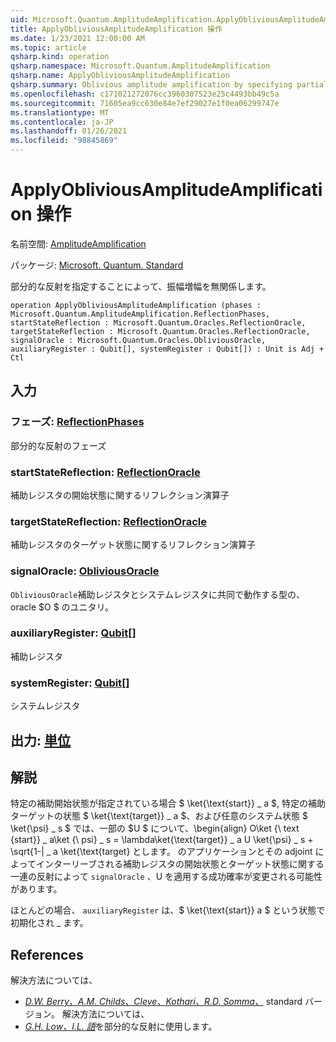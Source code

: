 ```yaml
---
uid: Microsoft.Quantum.AmplitudeAmplification.ApplyObliviousAmplitudeAmplification
title: ApplyObliviousAmplitudeAmplification 操作
ms.date: 1/23/2021 12:00:00 AM
ms.topic: article
qsharp.kind: operation
qsharp.namespace: Microsoft.Quantum.AmplitudeAmplification
qsharp.name: ApplyObliviousAmplitudeAmplification
qsharp.summary: Oblivious amplitude amplification by specifying partial reflections.
ms.openlocfilehash: c171021272076cc3960307523e25c4493bb49c5a
ms.sourcegitcommit: 71605ea9cc630e84e7ef29027e1f0ea06299747e
ms.translationtype: MT
ms.contentlocale: ja-JP
ms.lasthandoff: 01/26/2021
ms.locfileid: "98845869"
---
```

# <a name="applyobliviousamplitudeamplification-operation"></a>ApplyObliviousAmplitudeAmplification 操作

名前空間: [AmplitudeAmplification](xref:Microsoft.Quantum.AmplitudeAmplification)

パッケージ: [Microsoft. Quantum. Standard](https://nuget.org/packages/Microsoft.Quantum.Standard)


部分的な反射を指定することによって、振幅増幅を無関係します。

```qsharp
operation ApplyObliviousAmplitudeAmplification (phases : Microsoft.Quantum.AmplitudeAmplification.ReflectionPhases, startStateReflection : Microsoft.Quantum.Oracles.ReflectionOracle, targetStateReflection : Microsoft.Quantum.Oracles.ReflectionOracle, signalOracle : Microsoft.Quantum.Oracles.ObliviousOracle, auxiliaryRegister : Qubit[], systemRegister : Qubit[]) : Unit is Adj + Ctl
```


## <a name="input"></a>入力

### <a name="phases--reflectionphases"></a>フェーズ: [ReflectionPhases](xref:Microsoft.Quantum.AmplitudeAmplification.ReflectionPhases)

部分的な反射のフェーズ


### <a name="startstatereflection--reflectionoracle"></a>startStateReflection: [ReflectionOracle](xref:Microsoft.Quantum.Oracles.ReflectionOracle)

補助レジスタの開始状態に関するリフレクション演算子


### <a name="targetstatereflection--reflectionoracle"></a>targetStateReflection: [ReflectionOracle](xref:Microsoft.Quantum.Oracles.ReflectionOracle)

補助レジスタのターゲット状態に関するリフレクション演算子


### <a name="signaloracle--obliviousoracle"></a>signalOracle: [ObliviousOracle](xref:Microsoft.Quantum.Oracles.ObliviousOracle)

`ObliviousOracle`補助レジスタとシステムレジスタに共同で動作する型の、oracle $O $ のユニタリ。


### <a name="auxiliaryregister--qubit"></a>auxiliaryRegister: [Qubit](xref:microsoft.quantum.lang-ref.qubit)[]

補助レジスタ


### <a name="systemregister--qubit"></a>systemRegister: [Qubit](xref:microsoft.quantum.lang-ref.qubit)[]

システムレジスタ



## <a name="output--unit"></a>出力: [単位](xref:microsoft.quantum.lang-ref.unit)



## <a name="remarks"></a>解説

特定の補助開始状態が指定されている場合 $ \ket{\text{start}} \_ a $, 特定の補助ターゲットの状態 $ \ket{\text{target}} \_ a $、および任意のシステム状態 $ \ket{\psi} \_ s $ では、一部の $U $ について、\begin{align} O\ket {\ text {start}} \_ a\ket {\ psi} \_ s = \lambda\ket{\text{target}} \_ a U \ket{\psi} \_ s + \sqrt{1-| \_ a \ket{\text{target} とします。
のアプリケーションとその adjoint によってインターリーブされる補助レジスタの開始状態とターゲット状態に関する一連の反射によって `signalOracle` 、U を適用する成功確率が変更される可能性があります。

ほとんどの場合、 `auxiliaryRegister` は、$ \ket{\text{start}} a $ という状態で初期化され \_ ます。

## <a name="references"></a>References

解決方法については、

- [ *D.W. Berry、A.M. Childs、Cleve、Kothari、R.D. Somma、*](https://arxiv.org/abs/1312.1414) standard バージョン。
  解決方法については、
- [ *G.H. Low、I.L. 語*](https://arxiv.org/abs/1610.06546)を部分的な反射に使用します。